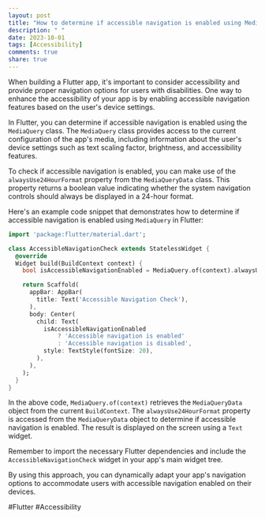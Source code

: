 ```yaml
---
layout: post
title: "How to determine if accessible navigation is enabled using MediaQuery in Flutter?"
description: " "
date: 2023-10-01
tags: [Accessibility]
comments: true
share: true
---
```


When building a Flutter app, it's important to consider accessibility and provide proper navigation options for users with disabilities. One way to enhance the accessibility of your app is by enabling accessible navigation features based on the user's device settings. 

In Flutter, you can determine if accessible navigation is enabled using the `MediaQuery` class. The `MediaQuery` class provides access to the current configuration of the app's media, including information about the user's device settings such as text scaling factor, brightness, and accessibility features.

To check if accessible navigation is enabled, you can make use of the `alwaysUse24HourFormat` property from the `MediaQueryData` class. This property returns a boolean value indicating whether the system navigation controls should always be displayed in a 24-hour format.

Here's an example code snippet that demonstrates how to determine if accessible navigation is enabled using `MediaQuery` in Flutter:

```dart
import 'package:flutter/material.dart';

class AccessibleNavigationCheck extends StatelessWidget {
  @override
  Widget build(BuildContext context) {
    bool isAccessibleNavigationEnabled = MediaQuery.of(context).alwaysUse24HourFormat;

    return Scaffold(
      appBar: AppBar(
        title: Text('Accessible Navigation Check'),
      ),
      body: Center(
        child: Text(
          isAccessibleNavigationEnabled
              ? 'Accessible navigation is enabled'
              : 'Accessible navigation is disabled',
          style: TextStyle(fontSize: 20),
        ),
      ),
    );
  }
}
```

In the above code, `MediaQuery.of(context)` retrieves the `MediaQueryData` object from the current `BuildContext`. The `alwaysUse24HourFormat` property is accessed from the `MediaQueryData` object to determine if accessible navigation is enabled. The result is displayed on the screen using a `Text` widget.

Remember to import the necessary Flutter dependencies and include the `AccessibleNavigationCheck` widget in your app's main widget tree.

By using this approach, you can dynamically adapt your app's navigation options to accommodate users with accessible navigation enabled on their devices.

\#Flutter \#Accessibility